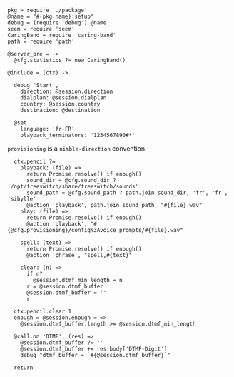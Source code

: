     pkg = require './package'
    @name = "#{pkg.name}:setup"
    debug = (require 'debug') @name
    seem = require 'seem'
    CaringBand = require 'caring-band'
    path = require 'path'

    @server_pre = ->
      @cfg.statistics ?= new CaringBand()

    @include = (ctx) ->

      debug 'Start',
        direction: @session.direction
        dialplan: @session.dialplan
        country: @session.country
        destination: @destination

      @set
        language: 'fr-FR'
        playback_terminators: '1234567890#*'

`provisioning` is a `nimble-direction` convention.

      ctx.pencil ?=
        playback: (file) =>
          return Promise.resolve() if enough()
          sound_dir = @cfg.sound_dir ? '/opt/freeswitch/share/freeswitch/sounds'
          sound_path = @cfg.sound_path ? path.join sound_dir, 'fr', 'fr', 'sibylle'
          @action 'playback', path.join sound_path, "#{file}.wav"
        play: (file) =>
          return Promise.resolve() if enough()
          @action 'playback', "#{@cfg.provisioning}/config%3Avoice_prompts/#{file}.wav"

        spell: (text) =>
          return Promise.resolve() if enough()
          @action 'phrase', "spell,#{text}"

        clear: (n) =>
          if n?
            @session.dtmf_min_length = n
          r = @session.dtmf_buffer
          @session.dtmf_buffer = ''
          r

      ctx.pencil.clear 1
      enough = @session.enough = =>
        @session.dtmf_buffer.length >= @session.dtmf_min_length

      @call.on 'DTMF', (res) =>
        @session.dtmf_buffer ?= ''
        @session.dtmf_buffer += res.body['DTMF-Digit']
        debug "dtmf_buffer = `#{@session.dtmf_buffer}`"

      return
